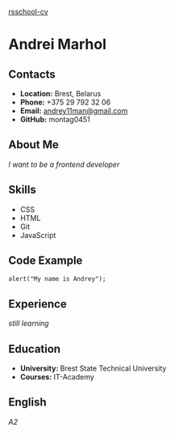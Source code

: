 [rsschool-cv](https://github.com/montag0451/rsschool-cv)
# Andrei Marhol
## Contacts
* **Location:** Brest, Belarus
* **Phone:** +375 29 792 32 06
* **Email:** andrey11man@gmail.com
* **GitHub:** montag0451 
## About Me
_I want to be a frontend developer_
## Skills
* CSS
* HTML
* Git
* JavaScript
## Code Example
`alert("My name is Andrey");`
## Experience
_still learning_
## Education
* **University:** Brest State Technical University
* **Courses:** IT-Academy
## English
_A2_
